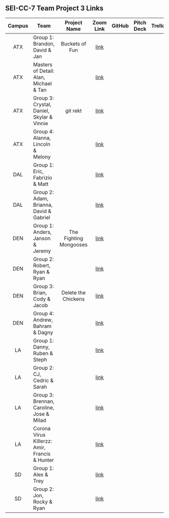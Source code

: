 ## SEI-CC-7 Team Project 3 Links

| Campus | Team | Project Name | Zoom Link | GitHub | Pitch Deck | Trello | Hosted Site |
|:---:|---|:---:|:---:|:---:|:---:|:---:|:---:|
| ATX | Group 1:<br>Brandon, David & Jan | Buckets of Fun | [link](https://generalassembly.zoom.us/j/464166441) |  |  |  |  |
| ATX | Masters of Detail:<br>Alan, Michael & Tan |  | [link](https://generalassembly.zoom.us/j/944121346) |  |  |  |  |
| ATX | Group 3:<br>Crystal, Daniel, Skylar & Vinnie | git rekt | [link](https://generalassembly.zoom.us/j/618072252) |  |  |  |  |
| ATX | Group 4:<br>Alanna, Lincoln & Melony |  | [link](https://generalassembly.zoom.us/j/257843851) |  |  |  |  |
| DAL | Group 1:<br>Eric, Fabrizio & Matt |  | [link](https://generalassembly.zoom.us/j/818379235) |  |  |  |  |
| DAL | Group 2:<br>Adam, Brianna, David & Gabriel |  | [link](https://generalassembly.zoom.us/j/949746161) |  |  |  |  |
| DEN | Group 1:<br>Anders, Janson & Jeremy | The Fighting Mongooses | [link](https://generalassembly.zoom.us/j/441702162) |  |  |  |  |
| DEN | Group 2:<br>Robert, Ryan & Ryan |  | [link](https://generalassembly.zoom.us/j/426386582) |  |  |  |  |
| DEN | Group 3:<br>Brian, Cody & Jacob | Delete the Chickens | [link](https://generalassembly.zoom.us/j/932598831) |  |  |  |  |
| DEN | Group 4:<br>Andrew, Bahram & Dagny |  | [link](https://generalassembly.zoom.us/j/993065454) |  |  |  |  |
| LA | Group 1:<br>Danny, Ruben & Steph |  | [link](https://generalassembly.zoom.us/j/613488574) |  |  |  |  |
| LA | Group 2:<br>CJ, Cedric & Sarah |  | [link](https://generalassembly.zoom.us/j/144208934) |  |  |  |  |
| LA | Group 3:<br>Brennan, Caroline, Jose & Milad |  | [link](https://generalassembly.zoom.us/j/632400007) |  |  |  |  |
| LA | Corona Virus Killerzz:<br>Amir, Francis & Hunter |  | [link](https://generalassembly.zoom.us/j/766986131) |  |  |  |  |
| SD | Group 1:<br>Alex & Trey |  | [link](https://generalassembly.zoom.us/j/233634067) |  |  |  |  |
| SD | Group 2:<br>Jon, Rocky & Ryan |  | [link](https://generalassembly.zoom.us/j/336545666) |  |  |  |  |